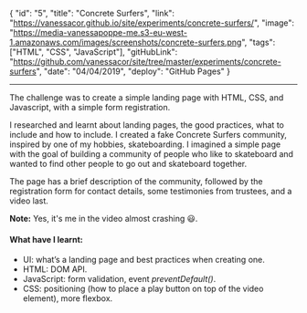 {
"id": "5",
"title": "Concrete Surfers",
"link": "https://vanessacor.github.io/site/experiments/concrete-surfers/",
"image": "https://media-vanessapoppe-me.s3-eu-west-1.amazonaws.com/images/screenshots/concrete-surfers.png",
"tags": ["HTML", "CSS", "JavaScript"],
"gitHubLink": "https://github.com/vanessacor/site/tree/master/experiments/concrete-surfers",
"date": "04/04/2019",
"deploy": "GitHub Pages"
}

---

The challenge was to create a simple landing page with HTML, CSS, and Javascript, with a simple form registration.

I researched and learnt about landing pages, the good practices, what to include and how to include. I created a fake Concrete Surfers community, inspired by one of my hobbies, skateboarding. I imagined a simple page with the goal of building a community of people who like to skateboard and wanted to find other people to go out and skateboard together.

The page has a brief description of the community, followed by the registration form for contact details, some testimonies from trustees, and a video last.

**Note:** Yes, it's me in the video almost crashing &#128515;.

#### What have I learnt:

- UI: what’s a landing page and best practices when creating one.
- HTML: DOM API.
- JavaScript: form validation, event _preventDefault()_.
- CSS: positioning (how to place a play button on top of the video element), more flexbox.
